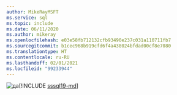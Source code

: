```yaml
---
author: MikeRayMSFT
ms.service: sql
ms.topic: include
ms.date: 06/11/2020
ms.author: mikeray
ms.openlocfilehash: e03e58fb712132cfb93490e237c031a110711fb7
ms.sourcegitcommit: b1cec968b919cfd6f4a438024bfdad00cf8e7080
ms.translationtype: HT
ms.contentlocale: ru-RU
ms.lasthandoff: 02/01/2021
ms.locfileid: "99233944"
---
```

<Token>![да](../media/yes-icon.png)[!INCLUDE [sssql19-md](../sssql19-md.md)]</Token>

